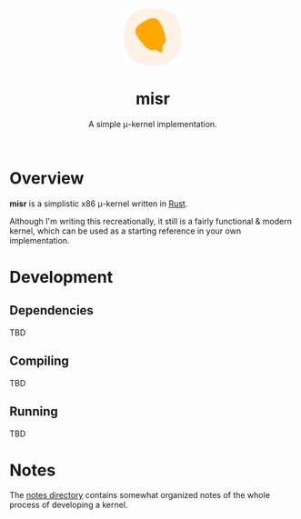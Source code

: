 <div align="center">
  <img src="icon.svg" alt="misr" width="100" />
</div>

<h1 align="center">misr</h1>

<p align="center">A simple μ-kernel implementation.</p>

<br>

# Overview

<strong>misr</strong> is a simplistic x86 μ-kernel written in [Rust](https://rust-lang.org/).

Although I'm writing this recreationally, it still is a fairly functional & modern kernel, which can be used as a starting reference in your own implementation.

# Development

## Dependencies

TBD

## Compiling

TBD

## Running

TBD

# Notes

The [notes directory](./notes) contains somewhat organized notes of the whole process of developing a kernel.
